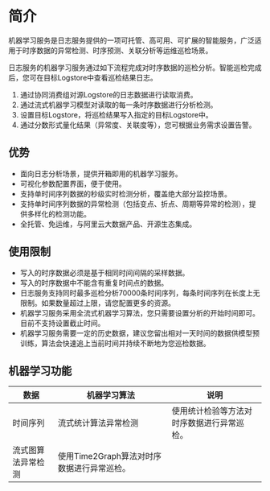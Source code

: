 # 简介

机器学习服务是日志服务提供的一项可托管、高可用、可扩展的智能服务，广泛适用于时序数据的异常检测、时序预测、关联分析等运维巡检场景。

日志服务的机器学习服务通过如下流程完成对时序数据的巡检分析。智能巡检完成后，您可在目标Logstore中查看巡检结果日志。

1.  通过协同消费组对源Logstore的日志数据进行读取消费。
2.  通过流式机器学习模型对读取的每一条时序数据进行分析检测。
3.  设置目标Logstore，将巡检结果写入指定的目标Logstore中。
4.  通过分数形式量化结果（异常度、关联度等），您可根据业务需求设置告警。

## 优势

-   面向日志分析场景，提供开箱即用的机器学习服务。
-   可视化参数配置界面，便于使用。
-   支持单时间序列数据的秒级实时检测分析，覆盖绝大部分监控场景。
-   支持单时间序列数据的异常检测（包括变点、折点、周期等异常的检测），提供多样化的检测功能。
-   全托管、免运维，与阿里云大数据产品、开源生态集成。

## 使用限制

-   写入的时序数据必须是基于相同时间间隔的采样数据。
-   写入的时序数据中不能含有重复时间点的数据。
-   日志服务支持同时最多巡检分析70000条时间序列，每条时间序列在长度上无限制。如果数量超过上限，请您配置更多的资源。
-   机器学习服务采用全流式机器学习算法，您只需要设置分析的开始时间即可。目前不支持设置截止时间。
-   机器学习服务需要一定的历史数据，建议您留出相对一天时间的数据供模型预训练，算法会快速追上当前时间并持续不断地为您巡检数据。

## 机器学习功能

|数据|机器学习算法|说明|
|--|------|--|
|时间序列|流式统计算法异常检测|使用统计检验等方法对时序数据进行异常巡检。|
|流式图算法异常检测|使用Time2Graph算法对时序数据进行异常巡检。|

